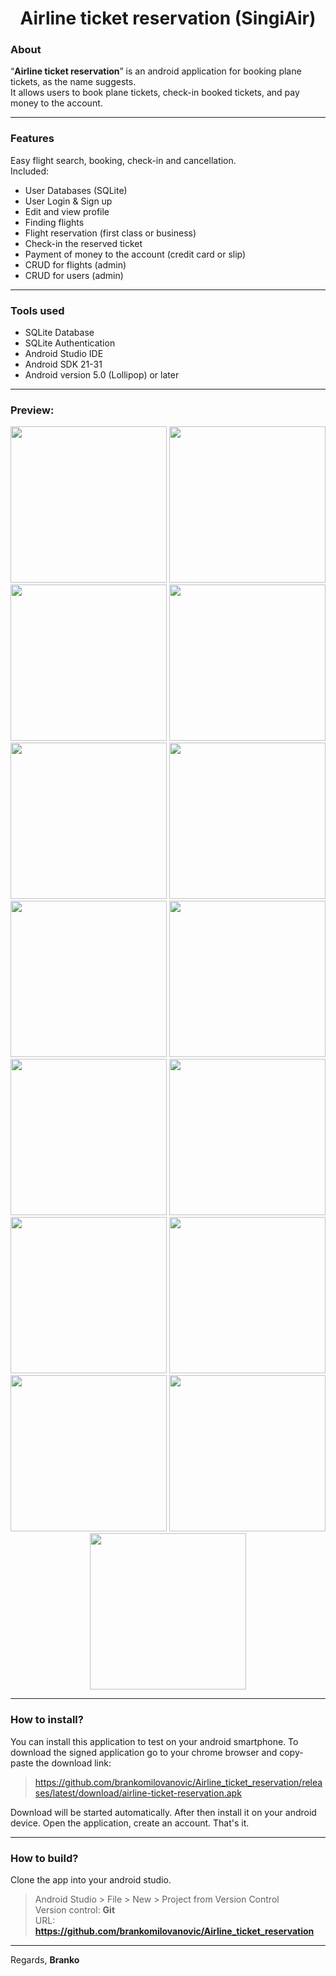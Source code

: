 <h1 align="center">Airline ticket reservation (SingiAir)</h1>

### About
“**Airline ticket reservation**” is an android application for booking plane tickets, as the name suggests.
<br>
It allows users to book plane tickets, check-in booked tickets, and pay money to the account.
<br><hr>
### Features
Easy flight search, booking, check-in and cancellation.
<br>
Included:
- User Databases (SQLite)
- User Login & Sign up
- Edit and view profile
- Finding flights
- Flight reservation (first class or business)
- Check-in the reserved ticket
- Payment of money to the account (credit card or slip)
- CRUD for flights (admin)
- CRUD for users (admin)
<hr>

### Tools used
- SQLite Database
- SQLite Authentication
- Android Studio IDE
- Android SDK 21-31
- Android version 5.0 (Lollipop) or later
<hr>

### Preview:
<p align="center">
<img src="https://user-images.githubusercontent.com/87083680/193268594-196c6002-1865-4712-b630-d4a65947d1cb.jpg" width="250">
<img src="https://user-images.githubusercontent.com/87083680/193268581-d1ef00d9-2ae8-4c10-b4b7-78206bfecda5.jpg" width="250">
<img src="https://user-images.githubusercontent.com/87083680/193268593-1b1b55ad-41dd-4bbe-9a7d-73b092580688.jpg" width="250">
<img src="https://user-images.githubusercontent.com/87083680/193268587-3e0f3bc4-c647-49b2-92e3-858f7585715a.jpg" width="250">
<img src="https://user-images.githubusercontent.com/87083680/193269212-b4da9842-a809-474f-99eb-5fbd23d02098.jpg" width="250">
<img src="https://user-images.githubusercontent.com/87083680/193268597-d73dda82-01e2-4c52-b24c-e4a018fdd790.jpg" width="250">
<img src="https://user-images.githubusercontent.com/87083680/193268601-f0ff03ed-8c56-4aa4-89f6-7352420c7a31.jpg" width="250">
<img src="https://user-images.githubusercontent.com/87083680/193267609-de4aa911-369e-4cf4-bc69-dd5c6d34bda4.jpg" width="250">
<img src="https://user-images.githubusercontent.com/87083680/193267613-7481eede-d50c-4d5d-9b49-8943392461b0.jpg" width="250">
<img src="https://user-images.githubusercontent.com/87083680/193267612-c43bcec3-d809-4e92-9f5e-747a62a65842.jpg" width="250">
<img src="https://user-images.githubusercontent.com/87083680/193267608-186b3b77-3553-4543-985e-fa6ccf8aadd8.jpg" width="250">
<img src="https://user-images.githubusercontent.com/87083680/193267598-662aed9f-5fcf-432e-ae7c-efbc54afe2c7.jpg" width="250">
<img src="https://user-images.githubusercontent.com/87083680/193267614-0ee3a5f1-aee1-4498-863e-c5682efcd031.jpg" width="250">
<img src="https://user-images.githubusercontent.com/87083680/193267616-226c6a07-6740-42bf-8271-718c01d38f4c.jpg" width="250">
<img src="https://user-images.githubusercontent.com/87083680/193267607-1c2096f3-0880-4164-b9e1-72d80449b12f.jpg" width="250"></p>
<hr>

### How to install?
You can install this application to test on your android smartphone. To download the signed application go to your chrome browser and copy-paste the download link:
> https://github.com/brankomilovanovic/Airline_ticket_reservation/releases/latest/download/airline-ticket-reservation.apk

Download will be started automatically. After then install it on your android device. Open the application, create an account. That's it.
<br>
<hr>

### How to build?
Clone the app into your android studio.
<br>
> Android Studio > File > New > Project from Version Control<br>
Version control: **Git**<br>
URL: **https://github.com/brankomilovanovic/Airline_ticket_reservation**

<hr>

Regards, **Branko**
